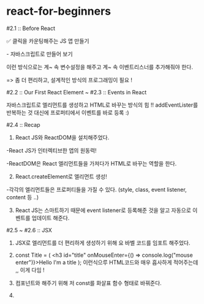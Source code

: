 # react-for-beginners
#2.1 :: Before React

✅ 클릭을 카운팅해주는 JS 앱 만들기

﻿- 자바스크립트로 만들어 보기﻿

이런 방식으로는 계~ 속 변수설정을 해주고 계~ 속 이벤트리스너를 추가해줘야 한다.

=> 좀 더 편리하고, 설계적인 방식의 프로그래밍이 필요 !


#2.2 :: Our First React Element ~ #2.3 :: Events in React

자바스크립트로 엘리먼트를 생성하고 HTML로 바꾸는 방식의 힘 !!
addEventLister를 반복하는 것 대신에 프로퍼티에서 이벤트를 바로 등록 :)


#2.4 :: Recap
1. React JS와 ReactDOM을 설치해주었다.

-React JS가 인터렉티브한 앱의 원동력!

-ReactDOM은 React 엘리먼트들을 가져다가 HTML로 바꾸는 역할을 한다.

2. React.createElement로 엘리먼트 생성!

-각각의 엘리먼트들은 프로퍼티들을 가질 수 있다. (style, class, event listener, content 등 ..)

3. React JS는 스마트하기 때문에 event listener로 등록해준 것을 알고 자동으로 이벤트를 업데이트 해준다.


#2.5 ~ #2.6 :: JSX
1. JSX로 엘리먼트를 더 편리하게 생성하기 위해 <script src="https://unpkg.com/@babel/standalone/babel.min.js"></script> 요 바벨 코드를 임포트 해주었다.

2. const Title = ( <h3 id="title" onMouseEnter={() => console.log("mouse enter")}>Hello I'm a title</h3>
    ); 이런식으루 HTML코드와 매우 흡사하게 적어주는데 ,, 이게 다임 !

3. 컴포넌트와 해주기 위해 저 const를 화살표 함수 형태로 바꿔준다.

4. <Title /> 이런식으로 맨앞글자는 무조건 대문자로, 해당 형태로 표기해주면 완성 ~ 🐰

왜 잔디 제대로 안심어짐? ㅠㅠ


#3.0 :: State <br>
JSX로 엘리먼트를 생성하는 쉽고 편한 방법으로 코딩을 해주었다!
const root = document.getElementById('root');
    let counter = 0;
    function countUp() {
        counter = counter + 1; 
        render();
    }

    function render() {
        //여기서 한번 렌더링을 한번 더 해줘야 UI가 업데이트 되는 것.
        ReactDOM.render(<Container />, root);
    }

    const Container = () => ( <div>
           <h3 id="title">Total clicks: {counter}</h3>
            <button onClick={countUp}>Click me</button>
        </div>
    )

ReactDOM.render(<Container />, root);

하지만 이 방법은 계속해서 render 함수를 호출하여 렌더링하고 있기 때문에
좋은 방법은 아님! 그렇다면 베스트 방법은?? >> 다음 시간ㅇㅔ .. 

#3.1 ~ #3.3 :: useState <br>
useState를 이용하면 render 함수를 호출하지 않고도 간단하고 똑똑하게 데이터를 업데이트 할 수 있 따!

const [counter, setCounter] = React.useState(0);
const onClick = () => {
    setCounter(counter + 1);
    //setCounter 함수는 ()안에 값을 받아서 그 값으로 업데이트하고, 리렌더링을 일으킴
}

return (
    <div>
        <h3 id="title">Total clicks: {counter}</h3>
        <button onClick={onClick}>Click me</button>
    </div>
)

이렇게 setCounter 안에 counter라는 데이터를 +1 해주는 이벤트를 넣으면
state가 변경되며 컴포넌트가 재생성 (리렌더링) 된다.
이때, DOM 모두가 바뀌는 게 아니라 우리가 바꾸고 있는 부분, 즉 여기선 {counter} << 이 부분만 변경되는
아주 스마트한 일이 일어나고잇는 거시다.


#3.4:: State Functions <br>
🩵 state를 바꾸는 두가지 방법

1️⃣ setCounter를 이용하여 원하는 값 넣어주기

const [counter, setCounter] = React.useState(0);
const onClick = () => {
    setCounter(987);
    //setCounter("Hello"); << 이렇게 문자로 넣어줄 수도 있음
}
 
이런식으로!!


2️⃣ 함수로 이전 값을 이용해서 현재 값 계산하기

const [counter, setCounter] = React.useState(0);
const onClick = () => {
   setCounter((current) => current + 1);
   //첫번째 인자는 현재 값,     return값이 새로운 state
}

이 방법에서 current가 확실히 현재 값이라는 걸 보장하고 있기 때문에

이게 좀 더 직접적이고 분명한 방법이다!


#3.5:: Input and State <br>
✅ Unit Converter 앱 만들기

🩵React로 input minutes에 어떤 숫자를 적었는지 추적해보자

function App (){
    const [minutes, setMinutes] = React.useState();
    const onChange = (event) => {
        setMinutes(event.target.value)
    }
    //onChange 함수를 만들어서 사용자가 input에 입력할때를 감지함 + event.target.value로 값까지 알아냄

    return (
        <div>
            <h1 id="title">Super Converter</h1> 

            <label htmlFor="minutes">Minutes</label>
            <input value={minutes} id="minutes" placeholder="Minutes" type="number" onChange={onChange}/>
            <h4>you wanna convert {minutes}</h4>

            <label htmlFor="hours">Hours</label>
            <input id="hours" placeholder="Hours"  type="number" />
        </div>
    )
}

minutes를 데이터로 갖는 useState를 만들어준 후, 그 minutes의 값을 컴포넌트에 보여주기 위해
input에 value={minutes} << 이렇게 세팅해줌!

그리고 onChange 함수를 생성해서 setMinutes에 사용자가 input에 입력한 value를 받도록 세팅해주고
ipnut에 onChange = {onChange}로 이벤트를 연결해주면 됨!

#3.6:: State Practice One <br>

function App (){
    const [minutes, setMinutes] = React.useState(0);
    const onChange = (event) => {
        setMinutes(event.target.value)
    }

    return (
        <div>
            <h1 id="title">Super Converter</h1> 
            <div>
                <label htmlFor="minutes">Minutes</label>
                <input value={minutes} id="minutes" placeholder="Minutes" type="number" onChange={onChange}/> 
            </div>
            <div>
                <label htmlFor="hours">Hours</label>
                <input value={Math.round(minutes / 60)} id="hours" placeholder="Hours"  type="number" />
                            //분을 시로 변환시키기 위해 minutes를 60으로 나누고 반올림까지!
            </div>



        </div>
    )
}

시간을 나타내주는 Hours 관련된 input과 label도 생성해준 후,
분을 시로 변환시키기 위해  {minutes}  를 60으로 나누고  Math.round  로 반올림까지 해주었다!

🩵 Reset 버튼 사용해보기 <br>

const reset = () => setMinutes(0);
    //reset함수 추가

<button onClick={reset}>Reset</button>
    //reset 버튼 추가

setMinutes를 0으로 되돌리는 reset함수를 만들어 준 후,
button에 onClick으로 이벤트 연결만 해주면 됨!


#3.7:: State Practice Two <br>
🩵 단위 변환 뒤집어보기 (Flip) <br>
function App (){
    const [minutes, setMinutes] = React.useState(0);
    const [flipped, setFlipped] =  React.useState(false);
    //Flip useState 만들어주기 (true/false)


    const onChange = (event) => {
        setMinutes(event.target.value)
    };
    const reset = () => setMinutes(0);
    const onFlip = () => setFlipped((current) => !current);
    //flipped이 true 상태면 false를 반환, false 상태면 true를 반환할 것임

    return (
        <div>
            <h1 id="title">Super Converter</h1> 
            <div>
                <label htmlFor="minutes">Minutes</label>
                <input value={minutes} id="minutes" placeholder="Minutes" type="number" onChange={onChange} disabled={flipped === true} /> 
            	//flipped가 true면 disalbed 상태로
            </div>
            <div>
                <label htmlFor="hours">Hours</label>
                <input value={Math.round(minutes / 60)} id="hours" placeholder="Hours"  type="number" disabled={flipped === false} />
            	//flipped가 false면 disalbed 상태로
            </div>
            <button onClick={reset}>Reset</button>
            <button onClick={onFlip}>Flip</button>
        </div>
    )
}

새로 생성해준 true 혹은 false 변수인 flipped !!
사용자가 Flip 버튼을 클릭하면 onFlip 함수가 실행되어 해당 함수는 현재 값 (current)를 받아서 그 반대의 값을 내놓을 것입니다.
그 값으로 input을 disabled 할건지, enabled할 건지 결정할 수 있게 됩니다. 

<input value={minutes} id="minutes" placeholder="Minutes" type="number" onChange={onChange} disabled={flipped} />
<input value={Math.round(minutes / 60)} id="hours" placeholder="Hours"  type="number" disabled={!flipped} />

!를 사용하면 더욱 간결하게 나타낼 수도 있습니다.

 //기존 minutes 변수를 'amount'로 바꿨음
 
 function App (){
        const [amount, setAmount] = React.useState(0);
        const [flipped, setFlipped] =  React.useState(false);
        //Flip useState 만들어주기 (true/false)

        const onChange = (event) => {
            setAmount(event.target.value)
        };
        const reset = () => setAmount(0);
        const onFlip = () => {
            reset();
            setFlipped((current) => !current);
        } 
        //flipped이 true 상태면 false를 반환, false 상태면 true를 반환할 것임
         
        return (
            <div>
                <h1 id="title">Super Converter</h1> 
                <div>
                    <label htmlFor="minutes">Minutes</label>
                    <input value={flipped ? amount * 60 : amount} id="minutes" placeholder="Minutes" type="number" onChange={onChange} disabled={flipped} /> 
                	//삼항연산자 >> flipped 상태면 state 원래 값 보여주기 아니면 변환된 값 보여주기 (시를 분으로)
                </div>
                <div>
                    <label htmlFor="hours">Hours</label>
                    <input value={ flipped ? amount : Math.round(amount / 60)} id="hours" placeholder="Hours"  type="number" onChange={onChange} disabled={!flipped} />
                	//삼항연산자 >> flipped 상태면 state 원래 값 보여주기 아니면 변환된 값 보여주기 (분을 시로)
                </div>
                <button onClick={reset}>Reset</button>
                <button onClick={onFlip}>Flip</button>
            </div>
        )
    }
    <br>

    삼항연산자를 사용하여 flipped의 상태에 따라 사용자가 입력한 값을 노출할건지, 변환된 값을 노출할건지 설정해줄 수 있습니다.
    이렇게 시를 분으로, 분을 시로 계산해주는 식까지 삼항연산자에 넣어주면
    Pretty cool 하고 sexy한 단위변환기를 구현할 수 있습니다 😀


#3.8-#3.9:: Final Practice and Recap <br>

function MinutesToHours (){
        const [amount, setAmount] = React.useState(0);
        const [flipped, setFlipped] =  React.useState(false);
        //Flip useState 만들어주기 (true/false)

        const onChange = (event) => {
            setAmount(event.target.value)
        };
        const reset = () => setAmount(0);
        const onFlip = () => {
            reset();
            setFlipped((current) => !current);
        } 
        //flipped이 true 상태면 false를 반환, false 상태면 true를 반환할 것임
         
        return (
            <div>
                <div>
                    <label htmlFor="minutes">Minutes</label>
                    <input value={flipped ? amount * 60 : amount} id="minutes" placeholder="Minutes" type="number" onChange={onChange} disabled={flipped} /> 
                </div>
                <div>
                    <label htmlFor="hours">Hours</label>
                    <input value={ flipped ? amount : Math.round(amount / 60)} id="hours" placeholder="Hours"  type="number" onChange={onChange} disabled={!flipped} />
                </div>
                <button onClick={reset}>Reset</button>
                <button onClick={onFlip}>Flip</button>
            </div>
        );
    }
    function KmToMiles(){
        return <h3>KM 2 Miles</h3>
    }
    function M2ToPy(){
        return <h3>m2 2 평수</h3>
    }

    function App (){
        const [index, setIndex] = React.useState("xx");
        const onSelct = (event) => {
            setIndex(event.target.value)
        }

        return (
            <div>
                <h1 id="title">Super Converter</h1> 
                <select value={index} onChange={onSelct}>
                    <option value="xx">Select Your Units</option>
                    <option value="0">Minutes & Hours</option>    
                    <option value="1">Km & Miles</option>    
                    <option value="2">m2 &  평수</option>    
                </select>
                {index === "xx" ? "Please Select Your Units" : null}
                {index === "0" ? <MinutesToHours /> : null}
                {index === "1" ? <KmToMiles /> : null}
                {index === "2" ? <M2ToPy /> : null}
            </div>
        );
    }
    const root = document.getElementById('root');
    ReactDOM.render(<App />, root);

    <br>

    컴포넌트를 여러개 만들어서 사용자가 다양하게 선택할 수 있게끔 하는 앱을 만들어볼것이다!

#4.0:: Props <br>
💡 Props : 부모 컨포넌트로부터 자식 컴포넌트에 데이터를 보낼 수 있게 해주는 방법 <br>
예를 들어 2개의 button이 있다고 가정했을 때, 이 button들에게 style을 입혀준다고 해봅시다. <br>

<script>
function SaveBtn() {
    return <button style={{
        backgroundColor: "tomato",
        color:"white",
        padding: "10px 20px",
        borderRadius:10,
        border: 0
    }}>Save Changes</button>
}
function ConfirmBtn() {
    return <button style={{
        backgroundColor: "tomato",
        color:"white",
        padding: "10px 20px",
        borderRadius:10,
        border: 0
    }}>Confirm</button>
}

function App (){
    return (
        <div>
          <SaveBtn />
          <ConfirmBtn />
        </div>
    );
}
const root = document.getElementById('root');
ReactDOM.render(<App />, root);
</script>

저렇게 각각의 버튼 컴포넌트를 만든 후, style을 object 형식으로 인라인에 입혀줄 수 있습니다.
하지만 중복되는 코드를 복붙해서 써야하는 안좋은 이슈가 발생합니다.
이때, 이 모종의 style 설정들을 넘겨줄 수 있는 button 컴포넌트가 있다면 편하겠쬬??

<script>
function Btn({banana, big}) {
    //props는 오브젝트이기 때문에  {}안에 써줄 수 있음
    return <button  style={{
        backgroundColor: "tomato",
        color:"white",
        padding: "10px 20px",
        borderRadius:10,
        border: 0,
        fontSize: big ? 18 : 16
    }}>
        {banana}
    </button>
}

function App (){
    return (
        <div>
          <Btn banana="Save Changes" big={true} />
          <Btn banana="Continue" big={false} />
        </div>
    );
}
const root = document.getElementById('root');
ReactDOM.render(<App />, root);
</script>

내가 만들고 사용하는 모든 컴포넌트들은 ()괄호로 인자를 받을 수 있습니다.
그것이 바로 props이고, Btn으로부터 전달받는 properties(속성들) 인 것입니다.
